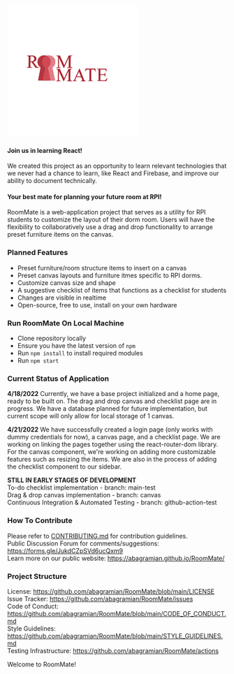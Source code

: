 <img src="/logo-designs/roommate_keyhole.png" alt="RoomMate" width="300"/>  
<!--  have to figure out how to crop the picture to look more presentable -->

#### Join us in learning React!
We created this project as an opportunity to learn relevant technologies that we never had a chance to learn, like React and Firebase, and improve our ability to document technically.

#### Your best mate for planning your future room at RPI!
RoomMate is a web-application project that serves as a utility for RPI students to customize the layout of their dorm room. Users will have the flexibility to collaboratively use a drag and drop functionality to arrange preset furniture items on the canvas. 

### Planned Features
* Preset furniture/room structure items to insert on a canvas
* Preset canvas layouts and furniture itmes specific to RPI dorms.
* Customize canvas size and shape
* A suggestive checklist of items that functions as a checklist for students 
* Changes are visible in realtime
* Open-source, free to use, install on your own hardware

### Run RoomMate On Local Machine
* Clone repository locally
* Ensure you have the latest version of `npm`
* Run `npm install` to install required modules
* Run `npm start`

### Current Status of Application
**4/18/2022**  Currently, we have a base project initialized and a home page, ready to be built on. The drag and drop canvas and checklist page are in progress. We have a database planned for future implementation, but current scope will only allow for local storage of 1 canvas. 

**4/21/2022**  We have successfully created a login page (only works with dummy credentials for now), a canvas page, and a checklist page. We are working on linking the pages together using the react-router-dom library. For the canvas component, we're working on adding more customizable features such as resizing the items. We are also in the process of adding the checklist component to our sidebar.

**STILL IN EARLY STAGES OF DEVELOPMENT**  
To-do checklist implementation - branch: main-test  
Drag & drop canvas implementation - branch: canvas  
Continuous Integration & Automated Testing - branch: github-action-test

### How To Contribute
 Please refer to [CONTRIBUTING.md](CONTRIBUTING.md) for contribution guidelines.   
 Public Discussion Forum for comments/suggestions: https://forms.gle/JukdCZpSVd6ucQxm9   
 Learn more on our public website: https://abagramian.github.io/RoomMate/
 
### Project Structure
 License: https://github.com/abagramian/RoomMate/blob/main/LICENSE  
 Issue Tracker: https://github.com/abagramian/RoomMate/issues  
 Code of Conduct: https://github.com/abagramian/RoomMate/blob/main/CODE_OF_CONDUCT.md  
 Style Guidelines: https://github.com/abagramian/RoomMate/blob/main/STYLE_GUIDELINES.md  
 Testing Infrastructure: https://github.com/abagramian/RoomMate/actions   
 
 Welcome to RoomMate!
